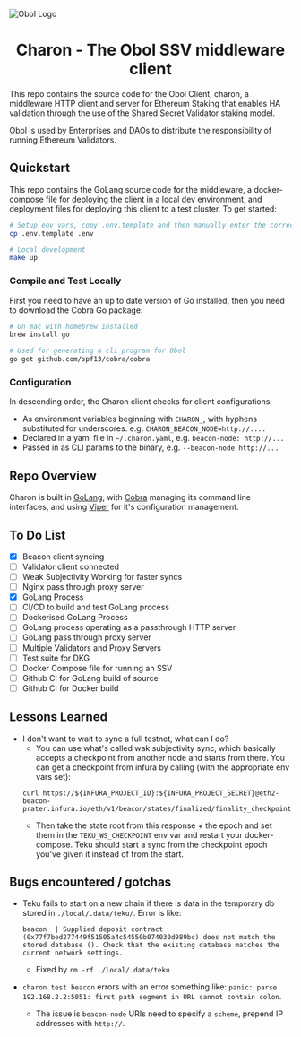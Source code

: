 ![Obol Logo](https://obol.tech/obolnetwork.png)

<h1 align="center">Charon - The Obol SSV middleware client</h1>

This repo contains the source code for the Obol Client, charon, a middleware HTTP client and server for Ethereum Staking that enables HA validation through the use of the Shared Secret Validator staking model.

Obol is used by Enterprises and DAOs to distribute the responsibility of running Ethereum Validators.

## Quickstart

This repo contains the GoLang source code for the middleware, a docker-compose file for deploying the client in a local dev environment, and deployment files for deploying this client to a test cluster. To get started:

```bash
# Setup env vars, copy .env.template and then manually enter the correct secrets for the likes of Eth1 nodes etc.
cp .env.template .env

# Local development
make up
```

### Compile and Test Locally

First you need to have an up to date version of Go installed, then you need to download the Cobra Go package:
```sh
# On mac with homebrew installed
brew install go

# Used for generating a cli program for Obol
go get github.com/spf13/cobra/cobra
```

### Configuration

In descending order, the Charon client checks for client configurations:

- As environment variables beginning with `CHARON_`, with hyphens substituted for underscores. e.g. `CHARON_BEACON_NODE=http://....`
- Declared in a yaml file in `~/.charon.yaml`, e.g. `beacon-node: http://...`
- Passed in as CLI params to the binary, e.g. `--beacon-node http://...`

## Repo Overview

Charon is built in [GoLang](https://golang.org/dl/), with [Cobra](https://cobra.dev/) managing its command line interfaces, and using [Viper](https://github.com/spf13/viper) for it's configuration management.


## To Do List
- [x] Beacon client syncing
- [ ] Validator client connected
- [ ] Weak Subjectivity Working for faster syncs
- [ ] Nginx pass through proxy server
- [x] GoLang Process
- [ ] CI/CD to build and test GoLang process
- [ ] Dockerised GoLang Process
- [ ] GoLang process operating as a passthrough HTTP server
- [ ] GoLang pass through proxy server
- [ ] Multiple Validators and Proxy Servers
- [ ] Test suite for DKG
- [ ] Docker Compose file for running an SSV
- [ ] Github CI for GoLang build of source
- [ ] Github CI for Docker build

## Lessons Learned

- I don't want to wait to sync a full testnet, what can I do?
    - You can use what's called wak subjectivity sync, which basically accepts a checkpoint from another node and starts from there. You can get a checkpoint from infura by calling (with the appropriate env vars set):
    ```log
    curl https://${INFURA_PROJECT_ID}:${INFURA_PROJECT_SECRET}@eth2-beacon-prater.infura.io/eth/v1/beacon/states/finalized/finality_checkpoints
    ```
    - Then take the state root from this response + the epoch and set them in the `TEKU_WS_CHECKPOINT` env var and restart your docker-compose. Teku should start a sync from the checkpoint epoch you've given it instead of from the start. 

## Bugs encountered / gotchas

- Teku fails to start on a new chain if there is data in the temporary db stored in `./local/.data/teku/`. Error is like:
    ```log
    beacon  | Supplied deposit contract (0x77f7bed277449f51505a4c54550b074030d989bc) does not match the stored database (). Check that the existing database matches the current network settings.
    ```
    - Fixed by `rm -rf ./local/.data/teku` 

- `charon test beacon` errors with an error something like: `panic: parse 192.168.2.2:5051: first path segment in URL cannot contain colon`.
    - The issue is `beacon-node` URIs need to specify a `scheme`, prepend IP addresses with `http://`. 
